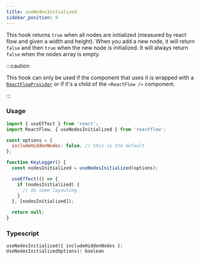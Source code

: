 ```yaml
---
title: useNodesInitialized
sidebar_position: 9
---
```


This hook returns `true` when all nodes are initialized (measured by react flow and given a width and height). When you add a new node, it will return `false` and then `true` when the new node is initialized. It will always return `false` when the nodes array is empty.

:::caution

This hook can only be used if the component that uses it is wrapped with a [`ReactFlowProvider`](/docs/api/react-flow-provider/) or if it's a child of the `<ReactFlow />` component.

:::

### Usage

```js
import { useEffect } from 'react';
import ReactFlow, { useNodesInitialized } from 'reactflow';

const options = {
  includeHiddenNodes: false, // this is the default
};

function KeyLogger() {
  const nodesInitialized = useNodesInitialized(options);

  useEffect(() => {
    if (nodesInitialized) {
      // do some layouting
    }
  }, [nodesInitialized]);

  return null;
}
```

### Typescript

`useNodesInitialized({ includeHiddenNodes }: UseNodesInitializedOptions): boolean`
